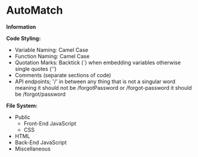 # AutoMatch

**Information**

__Code Styling:__
- Variable Naming: Camel Case
- Function Naming: Camel Case
- Quotation Marks: Backtick (`) when embedding variables otherwise single quotes ('')
- Comments (separate sections of code)
- API endpoints; '/' in between any thing that is not a singular word meaning it should not be /forgotPassword or /forgot-password it should be /forgot/password
 
__File System:__
- Public
  - Front-End JavaScript
  - CSS
- HTML
- Back-End JavaScript
- Miscellaneous


